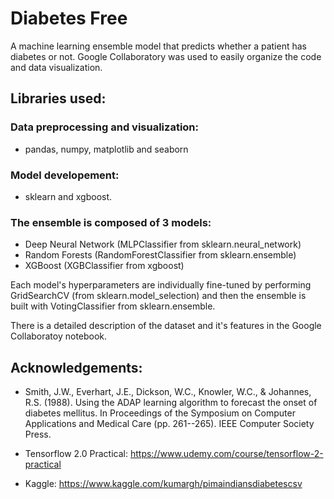 # Diabetes Free

A machine learning ensemble model that predicts whether a patient has diabetes or not. Google Collaboratory was used to easily organize the code and data visualization. 

## Libraries used:

### Data preprocessing and visualization:

  - pandas, numpy, matplotlib and seaborn 
  
### Model developement:

  - sklearn and xgboost.

### The ensemble is composed of 3 models:

  - Deep Neural Network (MLPClassifier from sklearn.neural_network)
  - Random Forests (RandomForestClassifier from sklearn.ensemble)
  - XGBoost (XGBClassifier from xgboost)
  
Each model's hyperparameters are individually fine-tuned by performing GridSearchCV (from sklearn.model_selection) and then the ensemble is built with VotingClassifier from sklearn.ensemble.



There is a detailed description of the dataset and it's features in the Google Collaboratoy notebook.

## Acknowledgements:

  - Smith, J.W., Everhart, J.E., Dickson, W.C., Knowler, W.C., & Johannes, R.S. (1988). Using the ADAP learning algorithm to forecast the onset of diabetes mellitus.   In Proceedings of the Symposium on Computer Applications and Medical Care (pp. 261--265). IEEE Computer Society Press.

  - Tensorflow 2.0 Practical: https://www.udemy.com/course/tensorflow-2-practical

  - Kaggle: https://www.kaggle.com/kumargh/pimaindiansdiabetescsv
  
  

